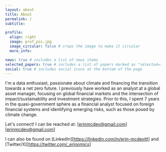 ```yaml
---
layout: about
title: About
permalink: /
subtitle: 

profile:
  align: right
  image: prof_pic.jpg
  image_circular: false # crops the image to make it circular
  more_info: 

news: true # includes a list of news items
selected_papers: true # includes a list of papers marked as "selected={true}"
social: true # includes social icons at the bottom of the page
---
```



I'm a data enthusiast, passionate about climate and financing the transition towards a net zero future. I previously have worked as an analyst at a global asset manager, focusing on global financial markets and the intersection of impact/sustainability and investment strategies. Prior to this, I spent 7 years in the quasi-government sphere as a financial analyst focused on foreign financial systems and identifying emerging risks, such as those posed by climate change. 

Let's connect!
I can be reached at: [erinmcdev@gmail.com][erinmcdev@gmail.com]

I can also be found on [LinkedIn][https://linkedin.com/in/erin-mcdevitt] and [Twitter/X][https://twitter.com/_erinomics]
